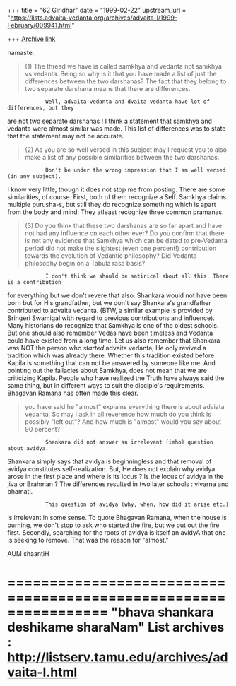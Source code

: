 +++
title = "62 Giridhar"
date = "1999-02-22"
upstream_url = "https://lists.advaita-vedanta.org/archives/advaita-l/1999-February/009941.html"

+++
[Archive link](https://lists.advaita-vedanta.org/archives/advaita-l/1999-February/009941.html)

namaste.

>(1) The thread we have is called samkhya and vedanta not samkhya vs vedanta.
>Being so why is it that you have made a list of just the differences between
>the two darshanas? The fact that they belong to two separate darshana means
>that there are differences.

                Well, advaita vedanta and dvaita vedanta have lot of differences, but they
are not two separate darshanas !
                I think a statement that samkhya and vedanta were almost similar was
made. This list of differences was to state that the statement may not be
accurate.

>(2) As you are so well versed in this subject may I request you to also make
>a list of any possible similarities between the two darshanas.

                Don't be under the wrong impression that I am well versed (in any subject).
I know very little, though it does not stop me from posting.
                There are some similarities, of course. First, both of them recognize a
Self. Samkhya claims multiple purusha-s, but still they do recognize something
which is apart from the body and mind. They atleast recognize three common
pramanas.

>(3) Do you think that these two darshanas are so far apart and have not had
>any influence on each other ever? Do you confirm that there is not any
>evidence that Samkhya which can be dated to pre-Vedanta period did not make
>the slightest (even one percent!) contribution towards the evolution of
>Vedantic philosophy? Did Vedanta philosophy begin on a Tabula rasa basis?

                I don't think we should be satirical about all this. There is a contribution
for everything but we don't revere that also. Shankara would not have been
born
but for His grandfather, but we don't say Shankara's grandfather
contributed to
advaita vedanta. (BTW, a similar example is provided by Sringeri Swamigal
with regard to previous contributions and influence).
                Many historians do recognize that Samkhya is one of the oldest schools.
But one should also remember Vedas have been timeless and Vedanta could
have existed from a long time. Let us also remember that Shankara was NOT
the person who _started_ advaita vedanta, He only revived a tradition which
was already there. Whether this tradition existed before Kapila is
something that
can not be answered by someone like me.
                And pointing out the fallacies about Samkhya, does not mean that
we are criticizing Kapila. People who have realized the Truth have always
said the same thing, but in different ways to suit the disciple's
requirements.
Bhagavan Ramana has often made this clear.

>you have said he "almost" explains everything there is about adviata
>vedanta. So may I ask in all reverence how much do you think is possibly
>"left out"?  And how much is "almost"  would you say about 90 percent?

                Shankara did not answer an irrelevant (imho) question about avidya.
Shankara simply says that avidya is beginningless and that removal
of avidya constitutes self-realization. But, He does not explain why
avidya arose in the first place and where is its locus ? Is the locus
of avidya in the jiva or Brahman ? The differences resulted in two
later schools : vivarna and bhamati.

                This question of avidya (why, when, how did it arise etc.)
is irrelevant in some sense. To quote Bhagavan Ramana, when the
house is burning, we don't stop to ask who started the fire, but we put
out the fire first. Secondly, searching for the roots of avidya is itself an
avidyA that one is seeking to remove.
                That was the reason for "almost."

AUM shaantiH

================================================================
"bhava shankara deshikame sharaNam"
List archives : http://listserv.tamu.edu/archives/advaita-l.html
================================================================

